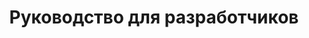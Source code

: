 ---
title: "Руководство для разработчиков"
url: /ru/python-net/developer-guide/
weight: 20
type: docs
---